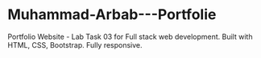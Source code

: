 # Muhammad-Arbab---Portfolie
Portfolio Website - Lab Task 03 for Full stack web development. Built with HTML, CSS, Bootstrap. Fully responsive.
